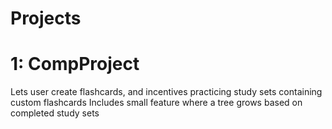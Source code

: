 # Projects

# 1: CompProject
  Lets user create flashcards, and incentives practicing study sets containing custom flashcards
  Includes small feature where a tree grows based on completed study sets
